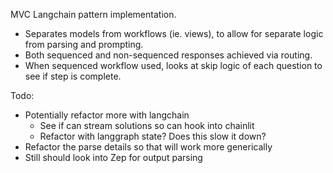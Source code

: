 MVC Langchain pattern implementation.

* Separates models from workflows (ie. views), to allow for separate logic from parsing and prompting.
* Both sequenced and non-sequenced responses achieved via routing.
* When sequenced workflow used, looks at skip logic of each question to see if step is complete.

Todo:

* Potentially refactor more with langchain
    * See if can stream solutions so can hook into chainlit
    * Refactor with langgraph state?  Does this slow it down?
* Refactor the parse details so that will work more generically
* Still should look into Zep for output parsing